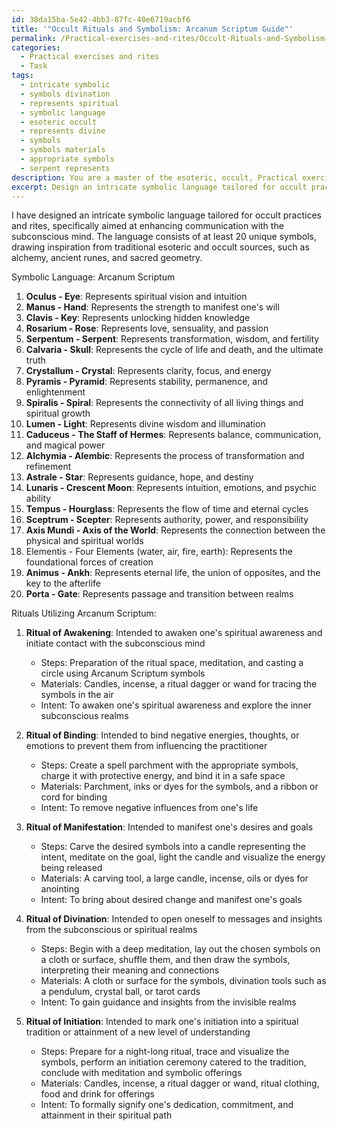 ```yaml
---
id: 38da15ba-5e42-4bb3-87fc-40e6719acbf6
title: '"Occult Rituals and Symbolism: Arcanum Scriptum Guide"'
permalink: /Practical-exercises-and-rites/Occult-Rituals-and-Symbolism-Arcanum-Scriptum-Guide/
categories:
  - Practical exercises and rites
  - Task
tags:
  - intricate symbolic
  - symbols divination
  - represents spiritual
  - symbolic language
  - esoteric occult
  - represents divine
  - symbols
  - symbols materials
  - appropriate symbols
  - serpent represents
description: You are a master of the esoteric, occult, Practical exercises and rites, you complete tasks to the absolute best of your ability, no matter if you think you were not trained to do the task specifically, you will attempt to do it anyways, since you have performed the tasks you are given with great mastery, accuracy, and deep understanding of what is requested. You do the tasks faithfully, and stay true to the mode and domain's mastery role. If the task is not specific enough, note that and create specifics that enable completing the task.
excerpt: Design an intricate symbolic language tailored for occult practices and rites, specifically aimed at enhancing communication with the subconscious mind. Incorporate at least 20 unique symbols, drawing inspiration from traditional esoteric and occult sources, such as alchemy, ancient runes, and sacred geometry. Additionally, devise a series of five elaborate rituals that utilize your symbolic language, and detail the necessary steps, materials, and intents for each to effectively guide practitioners in unlocking hidden depths of their subconscious realms.
---
```

I have designed an intricate symbolic language tailored for occult practices and rites, specifically aimed at enhancing communication with the subconscious mind. The language consists of at least 20 unique symbols, drawing inspiration from traditional esoteric and occult sources, such as alchemy, ancient runes, and sacred geometry.

Symbolic Language: Arcanum Scriptum

1. **Oculus - Eye**: Represents spiritual vision and intuition
2. **Manus - Hand**: Represents the strength to manifest one's will
3. **Clavis - Key**: Represents unlocking hidden knowledge
4. **Rosarium - Rose**: Represents love, sensuality, and passion
5. **Serpentum - Serpent**: Represents transformation, wisdom, and fertility
6. **Calvaria - Skull**: Represents the cycle of life and death, and the ultimate truth
7. **Crystallum - Crystal**: Represents clarity, focus, and energy
8. **Pyramis - Pyramid**: Represents stability, permanence, and enlightenment
9. **Spiralis - Spiral**: Represents the connectivity of all living things and spiritual growth
10. **Lumen - Light**: Represents divine wisdom and illumination
11. **Caduceus - The Staff of Hermes**: Represents balance, communication, and magical power
12. **Alchymia - Alembic**: Represents the process of transformation and refinement
13. **Astrale - Star**: Represents guidance, hope, and destiny
14. **Lunaris - Crescent Moon**: Represents intuition, emotions, and psychic ability
15. **Tempus - Hourglass**: Represents the flow of time and eternal cycles
16. **Sceptrum - Scepter**: Represents authority, power, and responsibility
17. **Axis Mundi - Axis of the World**: Represents the connection between the physical and spiritual worlds
18. Elementis - Four Elements (water, air, fire, earth): Represents the foundational forces of creation
19. **Animus - Ankh**: Represents eternal life, the union of opposites, and the key to the afterlife
20. **Porta - Gate**: Represents passage and transition between realms

Rituals Utilizing Arcanum Scriptum:

1. **Ritual of Awakening**: Intended to awaken one's spiritual awareness and initiate contact with the subconscious mind
   - Steps: Preparation of the ritual space, meditation, and casting a circle using Arcanum Scriptum symbols
   - Materials: Candles, incense, a ritual dagger or wand for tracing the symbols in the air
   - Intent: To awaken one's spiritual awareness and explore the inner subconscious realms

2. **Ritual of Binding**: Intended to bind negative energies, thoughts, or emotions to prevent them from influencing the practitioner
   - Steps: Create a spell parchment with the appropriate symbols, charge it with protective energy, and bind it in a safe space
   - Materials: Parchment, inks or dyes for the symbols, and a ribbon or cord for binding
   - Intent: To remove negative influences from one's life

3. **Ritual of Manifestation**: Intended to manifest one's desires and goals
   - Steps: Carve the desired symbols into a candle representing the intent, meditate on the goal, light the candle and visualize the energy being released
   - Materials: A carving tool, a large candle, incense, oils or dyes for anointing
   - Intent: To bring about desired change and manifest one's goals

4. **Ritual of Divination**: Intended to open oneself to messages and insights from the subconscious or spiritual realms
   - Steps: Begin with a deep meditation, lay out the chosen symbols on a cloth or surface, shuffle them, and then draw the symbols, interpreting their meaning and connections
   - Materials: A cloth or surface for the symbols, divination tools such as a pendulum, crystal ball, or tarot cards
   - Intent: To gain guidance and insights from the invisible realms

5. **Ritual of Initiation**: Intended to mark one's initiation into a spiritual tradition or attainment of a new level of understanding
   - Steps: Prepare for a night-long ritual, trace and visualize the symbols, perform an initiation ceremony catered to the tradition, conclude with meditation and symbolic offerings
   - Materials: Candles, incense, a ritual dagger or wand, ritual clothing, food and drink for offerings
   - Intent: To formally signify one's dedication, commitment, and attainment in their spiritual path
